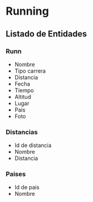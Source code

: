 # Running

## Listado de Entidades

### Runn

- Nombre
- Tipo carrera
- Distancia
- Fecha
- Tiempo
- Altitud
- Lugar
- Pais
- Foto

### Distancias

- Id de distancia
- Nombre
- Distancia

### Paises
- Id de pais
- Nombre
